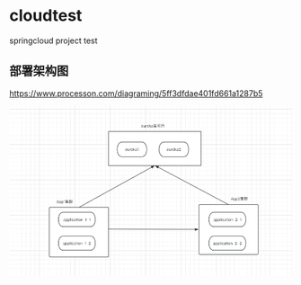# cloudtest 
springcloud project test

## 部署架构图
https://www.processon.com/diagraming/5ff3dfdae401fd661a1287b5

![img.png](parent/src/test/resources/v1.png)
